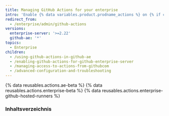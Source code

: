 ```yaml
---
title: Managing GitHub Actions for your enterprise
intro: 'Enable {% data variables.product.prodname_actions %} on {% if currentVersion == "github-ae@latest" %}{% data variables.product.prodname_ghe_managed %}{% else %}{% data variables.product.prodname_ghe_server %}{% endif %}, and manage {% data variables.product.prodname_actions %} policies and settings.'
redirect_from:
  - /enterprise/admin/github-actions
versions:
  enterprise-server: '>=2.22'
  github-ae: '*'
topics:
  - Enterprise
children:
  - /using-github-actions-in-github-ae
  - /enabling-github-actions-for-github-enterprise-server
  - /managing-access-to-actions-from-githubcom
  - /advanced-configuration-and-troubleshooting
---
```

{% data reusables.actions.ae-beta %}
{% data reusables.actions.enterprise-beta %}
{% data reusables.actions.enterprise-github-hosted-runners %}
### Inhaltsverzeichnis
